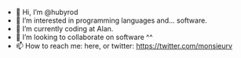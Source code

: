 - 👋 Hi, I’m @hubyrod
- 👀 I’m interested in programming languages and... software. 
- 🌱 I’m currently coding at Alan. 
- 💞️ I’m looking to collaborate on software ^^
- 📫 How to reach me: here, or twitter: https://twitter.com/monsieurv

<!---
hubyrod/hubyrod is a ✨ special ✨ repository because its `README.md` (this file) appears on your GitHub profile.
You can click the Preview link to take a look at your changes.
--->
